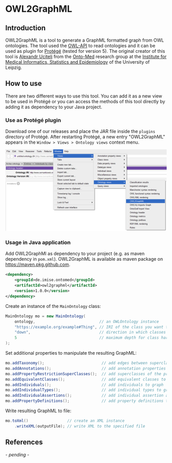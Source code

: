 # OWL2GraphML

## Introduction

OWL2GraphML is a tool to generate a GraphML formatted graph from OWL ontologies. The tool used the [OWL-API](https://github.com/owlcs/owlapi) to read ontologies and it can be used as plugin for [Protégé](https://protege.stanford.edu) (tested for version 5).
The original creator of this tool is [Alexandr Uciteli](https://www.imise.uni-leipzig.de/en/Mitarbeiter/Alexandr_Uciteli) from the [Onto-Med](http://www.onto-med.de) research group at the [Institute for Medical Informatics, Statistics and Epidemiology](https://www.imise.uni-leipzig.de/en) of the University of Leipzig.

## How to use

There are two different ways to use this tool. You can add it as a new view to be used in Protégé or you can access the methods of this tool directly by adding it as dependency to your Java project.

### Use as Protégé plugin

Download one of our releases and place the JAR file inside the `plugins` directory of Protégé. After restarting Protégé, a new entry "OWL2GraphML" appears in the `Window > Views > Ontology views` context menu.

![Location of plugin in Protégé context menu](images/location_in_protégé_menu.png)

### Usage in Java application

Add OWL2GraphMl as dependency to your project (e.g. as maven dependency in `pom.xml`). OWL2GraphML is available as maven package on https://maven.pkg.github.com.

```xml
<dependency>
    <groupId>de.imise.ontomed</groupId>
    <artifactId>owl2graphml</artifactId>
    <version>1.0.0</version>
</dependency>
```

Create an instance of the `MainOntology` class:
```java
MainOntology mo = new MainOntology(
	ontology,                            // an OWLOntology instance
	"https://example.org/example#Thing", // IRI of the class you want to use as root of the graph
	"down",                              // direction in which classes should be harvested from the ontology (allowed are "up" and "down")
	5                                    // maximum depth for class harvesting
);
``` 

Set additional properties to manipulate the resulting GraphML:
```java
mo.addTaxonomy();                         // add edges between superclass and subclass
mo.addAnnotations();                      // add annotation properties to graph
mo.addPropertyRestrictionSuperClasses();  // add superclasses of the property restrictions to the graph
mo.addEquivalentClasses();                // add equivalent classes to graph
mo.addIndividuals();                      // add individuals to graph
mo.addIndividualTypes();                  // add individual types to graph
mo.addIndividualAssertions();             // add individual assertion axioms to graph
mo.addPropertyDefinitions();              // add property definitions to graph
```

Write resulting GraphML to file:
```java
mo.toXml()                 // create an XML instance
    .writeXML(outputFile); // write XML to the specified file
```

## References

*- pending -*
